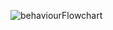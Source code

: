![behaviourFlowchart](https://user-images.githubusercontent.com/63697084/161422689-e3a1726c-f958-4d81-aa72-eec58c068f10.png)
